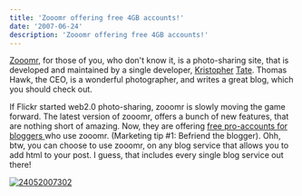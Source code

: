 ```yaml
---
title: 'Zooomr offering free 4GB accounts!'
date: '2007-06-24'
description: 'Zooomr offering free 4GB accounts!'
---
```


[Zooomr][0], for those of you, who don't know it, is a photo-sharing site, that is developed and maintained by a single developer, [Kristopher][1] [Tate][2]. Thomas Hawk, the CEO, is a wonderful photographer, and writes a great blog, which you should check out.

If Flickr started web2.0 photo-sharing, zooomr is slowly moving the game forward. The latest version of zooomr, offers a bunch of new features, that are nothing short of amazing. Now, they are offering [free pro-accounts for bloggers ][3]who use zooomr. (Marketing tip \#1: Befriend the blogger). Ohh, btw, you can choose to use zooomr, on any blog service that allows you to add html to your post. I guess, that includes every single blog service out there!

[![24052007302](/images/2456411_834674474f.jpg)][4]

[0]: http://zooomr.com
[1]: http://beta.zooomr.com/photos/kristopher/
[2]: http://www.netmag.co.uk/zine/discover-interview/kistopher-tate
[3]: http://blog.zooomr.com/2006/07/20/more-love-for-bloggers-25gb-free-pro-accounts/
[4]: http://www.zooomr.com/photos/45074@Z01/2456411/ "Photo Sharing"
